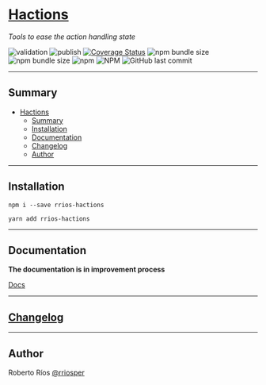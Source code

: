 # [Hactions](https://github.com/rriosper/hactions)

_Tools to ease the action handling state_

![validation](https://github.com/rriosper/hactions/workflows/Validation/badge.svg?branch=master)
![publish](https://github.com/rriosper/hactions/workflows/Publish/badge.svg?branch=master)
[![Coverage Status](https://coveralls.io/repos/github/rriosper/hactions/badge.svg)](https://coveralls.io/github/rriosper/hactions)
![npm bundle size](https://img.shields.io/bundlephobia/min/rrios-hactions)
![npm bundle size](https://img.shields.io/bundlephobia/minzip/rrios-hactions)
![npm](https://img.shields.io/npm/v/rrios-hactions)
![NPM](https://img.shields.io/npm/l/rrios-hactions)
![GitHub last commit](https://img.shields.io/github/last-commit/rriosper/hactions)

___

## Summary

- [Hactions](#hactions)
  - [Summary](#summary)
  - [Installation](#installation)
  - [Documentation](#documentation)
  - [Changelog](#changelog)
  - [Author](#author)

---

## Installation

```shell
npm i --save rrios-hactions
```

```shell
yarn add rrios-hactions
```
___

## Documentation

**The documentation is in improvement process**

[Docs](https://rriosper.github.io/hactions/index.html)

___

## [Changelog](https://raw.githubusercontent.com/rriosper/hactions/master/CHANGELOG.md)

___

## Author

Roberto Ríos [@rriosper](https://github.com/rriosper/)
